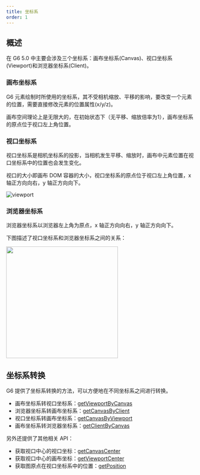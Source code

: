 ```yaml
---
title: 坐标系
order: 1
---
```


## 概述

在 G6 5.0 中主要会涉及三个坐标系：画布坐标系(Canvas)、视口坐标系(Viewport)和浏览器坐标系(Client)。

### 画布坐标系

G6 元素绘制时所使用的坐标系，其不受相机缩放、平移的影响，要改变一个元素的位置，需要直接修改元素的位置属性(x/y/z)。

画布空间理论上是无限大的，在初始状态下（无平移、缩放倍率为1），画布坐标系的原点位于视口左上角位置。

### 视口坐标系

视口坐标系是相机坐标系的投影，当相机发生平移、缩放时，画布中元素位置在视口坐标系中的位置也会发生变化。

视口的大小即画布 DOM 容器的大小，视口坐标系的原点位于视口左上角位置，x 轴正方向向右，y 轴正方向向下。

![viewport](https://developer.mozilla.org/en-US/Web/API/Canvas_API/Tutorial/Drawing_shapes/canvas_default_grid.png)

### 浏览器坐标系

浏览器坐标系以浏览器左上角为原点，x 轴正方向向右，y 轴正方向向下。

下图描述了视口坐标系和浏览器坐标系之间的关系：

<img width="300" src="https://mdn.alipayobjects.com/huamei_qa8qxu/afts/img/A*HOcfToHFDIYAAAAAAAAAAAAADmJ7AQ/original" />

## 坐标系转换

G6 提供了坐标系转换的方法，可以方便地在不同坐标系之间进行转换。

- 画布坐标系转视口坐标系：[getViewportByCanvas](/api/graph/method#graphgetviewportbycanvaspoint)
- 浏览器坐标系转画布坐标系：[getCanvasByClient](/api/graph/method#graphgetcanvasbyclientpoint)
- 视口坐标系转画布坐标系：[getCanvasByViewport](/api/graph/method#graphgetcanvasbyviewportpoint)
- 画布坐标系转浏览器坐标系：[getClientByCanvas](/api/graph/method#graphgetclientbycanvaspoint)

另外还提供了其他相关 API：

- 获取视口中心的视口坐标：[getCanvasCenter](/api/graph/method#graphgetcanvascenter)
- 获取视口中心的画布坐标：[getViewportCenter](/api/graph/method#graphgetviewportcenter)
- 获取图原点在视口坐标系中的位置：[getPosition](/api/graph/method#graphgetposition)
